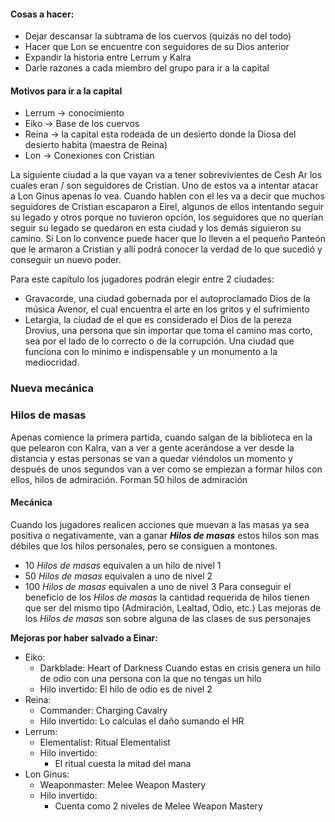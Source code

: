 
#### Cosas a hacer:
- Dejar descansar la subtrama de los cuervos (quizás no del todo)
- Hacer que Lon se encuentre con seguidores de su Dios anterior
- Expandir la historia entre Lerrum y Kalra
- Darle razones a cada miembro del grupo para ir a la capital

#### Motivos para ir a la capital
- Lerrum -> conocimiento
- Eiko -> Base de los cuervos
- Reina -> la capital esta rodeada de un desierto donde la Diosa del desierto habita (maestra de Reina)
- Lon -> Conexiones con Cristian

La siguiente ciudad a la que vayan va a tener sobrevivientes de Cesh Ar los cuales eran / son seguidores de Cristian. Uno de estos va a intentar atacar a Lon Ginus apenas lo vea.
Cuando hablen con el les va a decir que muchos seguidores de Cristian escaparon a Eirel, algunos de ellos intentando seguir su legado y otros porque no tuvieron opción, los seguidores que no querían seguir su legado se quedaron en esta ciudad y los demás siguieron su camino. Si Lon lo convence puede hacer que lo lleven a el pequeño Panteón que le armaron a Cristian y allí podrá conocer la verdad de lo que sucedió y conseguir un nuevo poder.


Para este capítulo los jugadores podrán elegir entre 2 ciudades:
- Gravacorde, una ciudad gobernada por el autoproclamado Dios de la música Avenor, el cual encuentra el arte en los gritos y el sufrimiento
- Letargia, la ciudad de el que es considerado el Dios de la pereza Drovius, una persona que sin importar que toma el camino mas corto, sea por el lado de lo correcto o de la corrupción. Una ciudad que funciona con lo mínimo e indispensable y un monumento a la mediocridad.


### Nueva mecánica
### Hilos de masas

Apenas comience la primera partida, cuando salgan de la biblioteca en la que pelearon con Kalra, van a ver a gente acerándose a ver desde la distancia y estas personas se van a quedar viéndolos un momento y después de unos segundos van a ver como se empiezan a formar hilos con ellos, hilos de admiración. Forman 50 hilos de admiración
#### Mecánica
Cuando los jugadores realicen acciones que muevan a las masas ya sea positiva o negativamente, van a ganar ***Hilos de masas*** estos hilos son mas débiles que los hilos personales, pero se consiguen a montones.
- 10 *Hilos de masas* equivalen a un hilo de nivel 1
- 50 *Hilos de masas* equivalen a uno de nivel 2
- 100 *Hilos de masas* equivalen a uno de nivel 3
Para conseguir el beneficio de los *Hilos de masas* la cantidad requerida de hilos tienen que ser del mismo tipo (Admiración, Lealtad, Odio, etc.)
Las mejoras de los *Hilos de masas* son sobre alguna de las clases de sus personajes

**Mejoras por haber salvado a Einar:**
- Eiko: 
	- Darkblade: Heart of Darkness
		Cuando estas en crisis genera un hilo de odio con una persona con la que no tengas un hilo
	- Hilo invertido: 
		El hilo de odio es de nivel 2
- Reina: 
	- Commander: Charging Cavalry
	- Hilo invertido:
		Lo calculas el daño sumando el HR
- Lerrum:
	- Elementalist: Ritual Elementalist
	- Hilo invertido:
		- El ritual cuesta la mitad del mana
- Lon Ginus:
	- Weaponmaster: Melee Weapon Mastery
	- Hilo invertido:
		- Cuenta como 2 niveles de Melee Weapon Mastery